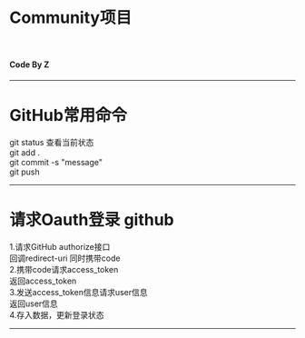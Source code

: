 <h1>Community项目</h1><br>
<h4>Code By Z<h4><hr>
<h1>GitHub常用命令</h1>
git status 查看当前状态<br>
git add .<br>
git commit -s "message"<br>
git push<hr>
<h1>请求Oauth登录 github</h1>
1.请求GitHub authorize接口<br>
    回调redirect-uri 同时携带code<br>
2.携带code请求access_token<br>
    返回access_token<br>
3.发送access_token信息请求user信息<br>
    返回user信息<br>
4.存入数据，更新登录状态<hr>